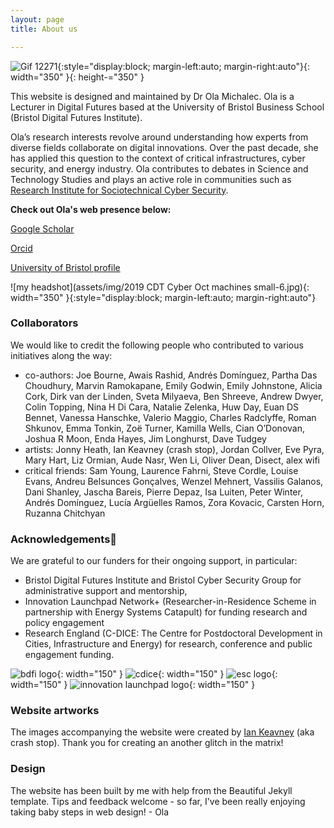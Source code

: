 ```yaml
---
layout: page
title: About us

---
```



![Gif 12271](assets/img/12271.gif){:style="display:block; margin-left:auto; margin-right:auto"}{: width="350" }{: height-="350" }




This website is designed and maintained by Dr Ola Michalec. Ola is a Lecturer in Digital Futures based at the University of Bristol Business School (Bristol Digital Futures Institute).

Ola’s research interests revolve around understanding how experts from diverse fields collaborate on digital innovations. Over the past decade, she has applied this question to the context of critical infrastructures, cyber security, and energy industry. Ola contributes to debates in Science and Technology Studies and plays an active role in communities such as [Research Institute for Sociotechnical Cyber Security](https://riscs.org.uk/).

**Check out Ola's web presence below:**

[Google Scholar](https://scholar.google.com/citations?user=abDmargAAAAJ&hl=en&oi=ao)


[Orcid](https://orcid.org/0000-0003-3807-0197)


[University of Bristol profile](https://www.bristol.ac.uk/people/person/Ola-Michalec-71ecc9a4-46cc-44f7-b382-ab767d7dc1c5/)

![my headshot](assets/img/2019 CDT Cyber Oct machines small-6.jpg){: width="350" }{:style="display:block; margin-left:auto; margin-right:auto"}

### Collaborators
We would like to credit the following people who contributed to various initiatives along the way:
* co-authors: Joe Bourne, Awais Rashid, Andrés Domínguez, Partha Das Choudhury, Marvin Ramokapane, Emily Godwin, Emily Johnstone, Alicia Cork, Dirk van der Linden, Sveta Milyaeva, Ben Shreeve, Andrew Dwyer, Colin Topping, Nina H Di Cara, Natalie Zelenka, Huw Day, Euan DS Bennet, Vanessa Hanschke, Valerio Maggio, Charles Radclyffe, Roman Shkunov, Emma Tonkin, Zoë Turner, Kamilla Wells, Cian O’Donovan, Joshua R Moon, Enda Hayes, Jim Longhurst, Dave Tudgey
* artists: Jonny Heath, Ian Keavney (crash stop), Jordan Collver, Eve Pyra, Mary Hart, Liz Ormian, Aude Nasr, Wen Li, Oliver Dean, Disect, alex wifi
* critical friends: Sam Young, Laurence Fahrni, Steve Cordle, Louise Evans, Andreu Belsunces Gonçalves, Wenzel Mehnert, Vassilis Galanos, Dani Shanley, Jascha Bareis, Pierre Depaz, Isa Luiten, Peter Winter, Andrés Domínguez, Lucía Argüelles Ramos, Zora Kovacic, Carsten Horn, Ruzanna Chitchyan

### Acknowledgements
We are grateful to our funders for their ongoing support, in particular:
* Bristol Digital Futures Institute and Bristol Cyber Security Group for administrative support and mentorship,
* Innovation Launchpad Network+ (Researcher-in-Residence Scheme in partnership with Energy Systems Catapult) for funding research and policy engagement
* Research England (C-DICE: The Centre for Postdoctoral Development in Cities, Infrastructure and Energy) for research, conference and public engagement funding.


![bdfi logo](assets/img/bdfi-logo.jpeg){: width="150" }
![cdice](assets/img/cdice.jpeg){: width="150" }
![esc logo](assets/img/esc-logo.png){: width="150" }
![innovation launchpad logo](assets/img/innovationnetwork.png){: width="150" }

### Website artworks
The images accompanying the website were created by [Ian Keavney](https://crash-stop.blogspot.com/) (aka crash stop).  Thank you for creating an another glitch in the matrix!

### Design
The website has been built by me with help from the Beautiful Jekyll template. Tips and feedback welcome - so far, I've been really enjoying taking baby steps in web design! - Ola
